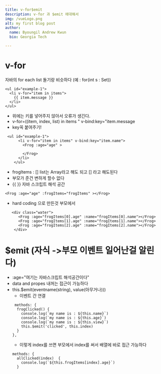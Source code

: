 ```yaml
---
title: v-for$emit
description: v-for 과 $emit 에대해서
img: /vueLogo.png
alt: my first blog post
author:
  name: Byoungil Andrew Kwun
  bio: Georgia Tech

---
```



# v-for
자바의 for each list 돌기랑 비슷하다 (예 : for(int s : Set))
```
<ul id="example-1">
  <li v-for="item in items">
    {{ item.message }}
  </li>
</ul>
```
- 위에는 키를 넣어주지 않아서 오류가 생긴다.
- v-for=((item, index, list) in items " v-bind:key="item.message 
- key꼭 붙여주기!
```
 <ul id="example-1">
      <li v-for="item in items" v-bind:key="item.name">
        <Frog :age="age" >

        </Frog>
      </li>
    </ul>
```

- frogItems : [] list는 Array라고 해도 되고 [] 라고 해도된다
- 부모가 준건 변하게 할수 없다
- {{ }} 자바 스크립트 해석 공간

```
<Frog :age="age" :frogItems="frogItems" ></Frog>
```
- hard coding 으로 만든것 부모에서
```
   <div class="water">
      <Frog :age="frogItems[0].age" :name="frogItems[0].name"></Frog>
      <Frog :age="frogItems[1].age" :name="frogItems[1].name"></Frog>
      <Frog :age="frogItems[2].age" :name="frogItems[2].name"></Frog>
    </div>
```
# $emit (자식 ->부모 이벤트 일어난걸 알린다)
- :age="여기는 자바스크립트 해석공간이다"
- data and propes 내꺼는 접근이 가능하다
- this.$emit(eventname(string), value(아무거나))) 
    - 이벤트 간 연결
  ```
   methods: {
    frogClicked() {
      console.log(`my name is : ${this.name}`)
      console.log(`my name is : ${this.age}`)
      console.log(`my name is : ${this.view}`)
      this.$emit('clicked', this.index)
    }
  },
  ```
  - 이렇게 index를 쓰면 부모에서 index를 써서 배열에 바로 접근 가능하다
  ```
  methods: {
    allClicked(index)  {
      console.log(`${this.frogItems[index].age}`)
    }
  ```
